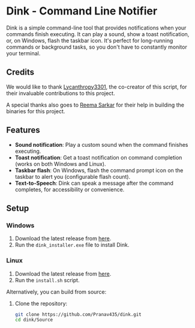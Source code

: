 # Dink - Command Line Notifier

Dink is a simple command-line tool that provides notifications when your commands finish executing. It can play a sound, show a toast notification, or, on Windows, flash the taskbar icon. It's perfect for long-running commands or background tasks, so you don't have to constantly monitor your terminal.

## Credits

We would like to thank [Lycanthropy3301](https://github.com/Lycanthropy3301), the co-creator of this script, for their invaluable contributions to this project.

A special thanks also goes to [Reema Sarkar](https://github.com/reema-s1) for their help in building the binaries for this project.

## Features

- **Sound notification**: Play a custom sound when the command finishes executing.
- **Toast notification**: Get a toast notification on command completion (works on both Windows and Linux).
- **Taskbar flash**: On Windows, flash the command prompt icon on the taskbar to alert you (configurable flash count).
- **Text-to-Speech**: Dink can speak a message after the command completes, for accessibility or convenience.

## Setup

### Windows

1. Download the latest release from [here](https://github.com/Pranav435/dink/releases/download/v1.0.0/dink_installer_windows.exe).
2. Run the `dink_installer.exe` file to install Dink.

### Linux

1. Download the latest release from [here](https://github.com/Pranav435/dink/releases/download/v1.0.0/dink_linux.zip).
2. Run the `install.sh` script.

Alternatively, you can build from source:

1. Clone the repository:
   ```bash
   git clone https://github.com/Pranav435/dink.git
   cd dink/Source
